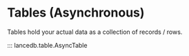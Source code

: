 # Tables (Asynchronous)

Tables hold your actual data as a collection of records / rows.

::: lancedb.table.AsyncTable
